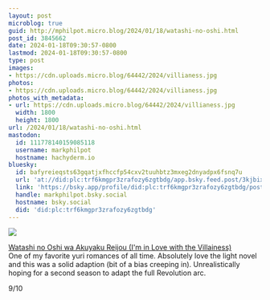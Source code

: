 ```yaml
---
layout: post
microblog: true
guid: http://mphilpot.micro.blog/2024/01/18/watashi-no-oshi.html
post_id: 3845662
date: 2024-01-18T09:30:57-0800
lastmod: 2024-01-18T09:30:57-0800
type: post
images:
- https://cdn.uploads.micro.blog/64442/2024/villianess.jpg
photos:
- https://cdn.uploads.micro.blog/64442/2024/villianess.jpg
photos_with_metadata:
- url: https://cdn.uploads.micro.blog/64442/2024/villianess.jpg
  width: 1800
  height: 1800
url: /2024/01/18/watashi-no-oshi.html
mastodon:
  id: 111778140159085118
  username: markphilpot
  hostname: hachyderm.io
bluesky:
  id: bafyreieqsts63gqatjxfhccfp54cxv2tuuhbtz3mxeg2dnyadpx6fsnq7u
  url: 'at://did:plc:trf6kmgpr3zrafozy6zgtbdg/app.bsky.feed.post/3kjbix7f3ks2v'
  link: 'https://bsky.app/profile/did:plc:trf6kmgpr3zrafozy6zgtbdg/post/3kjbix7f3ks2v'
  handle: markphilpot.bsky.social
  hostname: bsky.social
  did: 'did:plc:trf6kmgpr3zrafozy6zgtbdg'
---
```

![](https://micro.markphilpot.com/uploads/2024/villianess.jpg)

[Watashi no Oshi wa Akuyaku Reijou (I'm in Love with the Villainess)](https://anilist.co/anime/158704/Watashi-no-Oshi-wa-Akuyaku-Reijou/)  
One of my favorite yuri romances of all time. Absolutely love the light novel and this was a solid adaption (bit of a bias creeping in). Unrealistically hoping for a second season to adapt the full Revolution arc.

9/10

